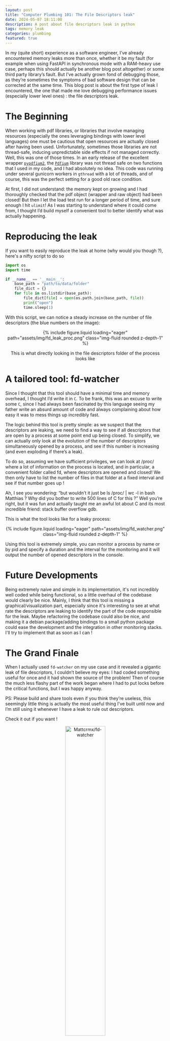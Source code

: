 ```yaml
---
layout: post
title: "Computer Plumbing 101: The File Descriptors leak"
date: 2024-05-07 18:11:00
description: A post about file descriptors leak in python
tags: memory leak
categories: plumbing
featured: true
---
```


In my (quite short) experience as a software engineer, I’ve already encountered memory leaks more than once, whether it
be my fault (for example when using FastAPI in synchronous mode with a RAM-heavy use case, perhaps this should actually 
be another blog post altogether) or some third party library’s fault. But I’ve actually grown fond of debugging those, 
as they’re sometimes the symptoms of bad software design that can be corrected at the same time. This blog post is about
the first type of leak I encountered, the one that made me love debugging performance issues (especially lower level ones) : the file descriptors leak.

# The Beginning

When working with pdf libraries, or libraries that involve managing resources (especially the ones leveraging bindings 
with lower level languages) one must be cautious that open resources are actually closed after having been used. 
Unfortunately, sometimes those libraries are not thread-safe, inducing unpredictable side effects if not managed correctly.
Well, this was one of those times. In an early release of the excellent wrapper [`pypdfium2`](https://github.com/pypdfium2-team/pypdfium2), 
the [`Pdfium`](https://pdfium.googlesource.com/pdfium/) library was not thread safe on two 
functions that I used in my code, and I had absolutely no idea. This code was running under several gunicorn workers in `gthread`
with a lot of threads, and of course, this was the perfect setting for a good old race condition. 

At first, I did not understand: the memory kept on growing and I had thoroughly checked that the pdf object (wrapper and
raw object) had been closed! But then I let the load test run for a longer period of time, and sure enough I hit `ulimit`!
As I was starting to understand where it could come from, I thought I’d build myself a convenient tool to better
identify what was actually happening.

# Reproducing the leak

If you want to easily reproduce the leak at home (why would you though ?), here's a nifty script to do so
```python
import os
import time

if __name__ == '__main__':
    base_path = "path/to/data/folder"
    file_dict = {}
    for file in os.listdir(base_path):
        file_dict[file] = open(os.path.join(base_path, file))
        print("open")
        time.sleep(1)
```
With this script, we can notice a steady increase on the number of file descriptors (the blue numbers on the image):
<p align="center">
{% include figure.liquid loading="eager" path="assets/img/fd_leak_proc.png" class="img-fluid rounded z-depth-1" %}
</p>
<p align="center">
This is what directly looking in the file descriptors folder of the process looks like</p>

# A tailored tool: fd-watcher

Since I thought that this tool should have a minimal time and memory overhead, I thought I’d write it in `C`. To be
frank, this was an excuse to write some `C`, since I had always been fascinated by this language seeing my father write
an absurd amount of code and always complaining about how easy it was to mess things up incredibly fast. 

The logic behind this tool is pretty simple: as we suspect that the descriptors are leaking, we need to find a way to
see if all descriptors that are open by a process at some point end up being closed. To simplify, we can
actually only look at the evolution of the number of descriptors simultaneously opened by a process, and see if
this number is increasing (and even exploding if there’s a leak).

To do so, assuming we have sufficient privileges, we can look at /proc/<pid> where a lot of information on the process 
is located, and in particular, a convenient folder called fd, where descriptors are opened and closed! We then only have
to list the number of files in that folder at a fixed interval and see if that number goes up ! 

Ah, I see you wondering: “but wouldn’t it just be ls /proc/<pid> | wc -l in bash Matthias ?
Why did you bother to write 500 lines of C for this ?” Well you’re right, but it was fun and actually taught me an awful
lot about C and its most incredible friend: stack buffer overflow  gdb.

This is what the tool looks like for a leaky process:

<p align="center">
{% include figure.liquid loading="eager" path="assets/img/fd_watcher.png" class="img-fluid rounded z-depth-1" %}
</p>

Using this tool is extremely simple, you can monitor a process by name or by pid and specify a duration
and the interval for the monitoring and it will output the number of opened descriptors in the console.

# Future Developments

Being extremely naive and simple in its implementation, it's not incredibly well coded while being functional, so a little 
overhaul of the codebase would clearly be nice. Mainly, I think that this tool is missing a graphical/visualization part, especially since it's interesting to see at what rate
the descriptors are leaking to identify the part of the code responsible for the leak. Maybe refactoring the codebase
could also be nice, and making it a debian package/adding bindings to a small python package could ease the development
and the integration in other monitoring stacks. I'll try to implement that as soon as I can !

# The Grand Finale

When I actually used `fd-watcher` on my use case and it revealed a gigantic leak of file descriptors,
I couldn’t believe my eyes: I had coded something useful for once and it had shown the source of the problem!
Then of course the much less flashy part of the work began where I had to put locks before the critical functions, but I was happy anyway.

PS: Please build and share tools even if you think they’re useless, this seemingly little thing is actually the most useful
thing I’ve built until now and I’m still using it whenever I have a leak to rule out descriptors.

Check it out if you want !

<p align="center">
<img class="repo-img-dark w-100" width="50%" alt="Mattcrmx/fd-watcher" src="https://github-readme-stats.vercel.app/api/pin/?username=Mattcrmx&amp;repo=fd-watcher&amp;theme=dark&amp;show_owner=true">
</p>